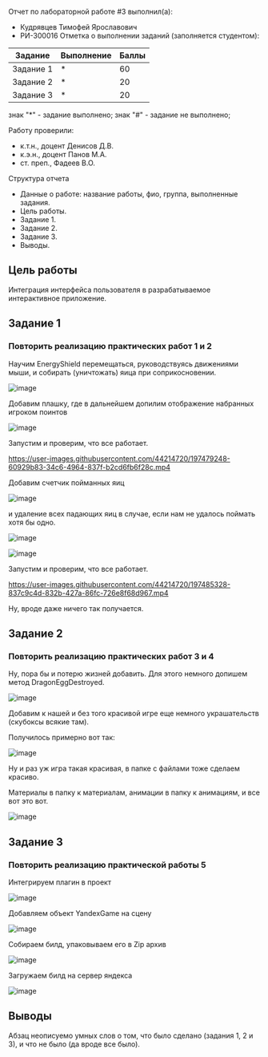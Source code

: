 Отчет по лабораторной работе #3 выполнил(а):
- Кудрявцев Тимофей Ярославович
- РИ-300016
Отметка о выполнении заданий (заполняется студентом):

| Задание | Выполнение | Баллы |
| ------ | ------ | ------ |
| Задание 1 | * | 60 |
| Задание 2 | * | 20 |
| Задание 3 | * | 20 |

знак "*" - задание выполнено; знак "#" - задание не выполнено;

Работу проверили:
- к.т.н., доцент Денисов Д.В.
- к.э.н., доцент Панов М.А.
- ст. преп., Фадеев В.О.

Структура отчета

- Данные о работе: название работы, фио, группа, выполненные задания.
- Цель работы.
- Задание 1.
- Задание 2.
- Задание 3.
- Выводы.

## Цель работы
Интеграция интерфейса пользователя в разрабатываемое интерактивное приложение.

## Задание 1
### Повторить реализацию практических работ 1 и 2
Научим EnergyShield перемещаться, руководствуясь движениями мыши, и собирать (уничтожать) яица при соприкосновении.

![image](https://user-images.githubusercontent.com/44214720/197476084-ac35b2d5-9e83-4fa2-9430-bb95c370ab30.png)

Добавим плашку, где в дальнейшем допилим отображение набранных игроком поинтов

![image](https://user-images.githubusercontent.com/44214720/197478714-396bb087-323d-4756-a9ea-47cb6be3227b.png)

Запустим и проверим, что все работает.

https://user-images.githubusercontent.com/44214720/197479248-60929b83-34c6-4964-837f-b2cd6fb6f28c.mp4

Добавим счетчик пойманных яиц

![image](https://user-images.githubusercontent.com/44214720/197484341-16b4d040-bc42-4219-a09f-6800292362d4.png)

и удаление всех падающих яиц в случае, если нам не удалось поймать хотя бы одно.

![image](https://user-images.githubusercontent.com/44214720/197484698-d03996b9-262f-463e-9094-9b5e1178d674.png)

![image](https://user-images.githubusercontent.com/44214720/197484760-9cf722c4-a3a7-49ed-853e-a11304aca86f.png)

Запустим и проверим, что все работает.

https://user-images.githubusercontent.com/44214720/197485328-837c9c4d-832b-427a-86fc-726e8f68d967.mp4

Ну, вроде даже ничего так получается.

## Задание 2
### Повторить реализацию практических работ 3 и 4

Ну, пора бы и потерю жизней добавить.
Для этого немного допишем метод DragonEggDestroyed.

![image](https://user-images.githubusercontent.com/44214720/197490721-36dddbe1-b1df-4a34-a96a-7d9c8c69ffab.png)

Добавим к нашей и без того красивой игре еще немного украшательств (скубоксы всякие там).

Получилось примерно вот так:

![image](https://user-images.githubusercontent.com/44214720/197491087-3d5d3155-3171-40ae-99ce-b053186622ae.png)

Ну и раз уж игра такая красивая, в папке с файлами тоже сделаем красиво.

Материалы в папку к материалам, анимации в папку к анимациям, и все вот это вот.

![image](https://user-images.githubusercontent.com/44214720/197495201-937ba59d-b33d-41a5-9051-00f4278d9a90.png)


## Задание 3
### Повторить реализацию практической работы 5

Интегрируем плагин в проект

![image](https://user-images.githubusercontent.com/44214720/197779966-3be33a0e-b52d-4a63-a215-e389acc82536.png)

Добавляем объект YandexGame на сцену

![image](https://user-images.githubusercontent.com/44214720/197780663-e2af98e1-cad2-4a3a-a3fb-9f8e685411d5.png)

Собираем билд, упаковываем его в Zip архив

![image](https://user-images.githubusercontent.com/44214720/197780769-3bf38fd5-9998-40a1-a57c-b5348a16d7e7.png)

Загружаем билд на сервер яндекса

![image](https://user-images.githubusercontent.com/44214720/197782392-b57278ef-026a-4b0a-a765-e6a000376f03.png)

## Выводы

Абзац неописуемо умных слов о том, что было сделано (задания 1, 2 и 3), и что не было (да вроде все было).
